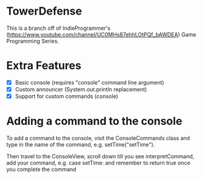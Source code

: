 # TowerDefense
This is a branch off of IndieProgrammer's (https://www.youtube.com/channel/UC0MHs87ehhLOtPQf_bAWDEA) Game Programming Series.

# Extra Features
- [X] Basic console (requires "console" command line argument)
- [X] Custom announcer (System.out.println replacement)
- [X] Support for custom commands (console)

# Adding a command to the console
To add a command to the console, visit the ConsoleCommands class and type in the name of the command, e.g. setTime("setTime"). 

Then travel to the ConsoleView, scroll down till you see interpretCommand, add your command, e.g. case setTime: and remember to return true once you complete the command
